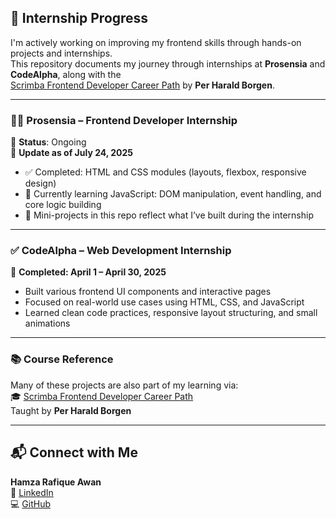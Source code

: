 ## 🚀 Internship Progress

I'm actively working on improving my frontend skills through hands-on projects and internships.  
This repository documents my journey through internships at **Prosensia** and **CodeAlpha**, along with the  
[Scrimba Frontend Developer Career Path](https://scrimba.com/learn/frontend) by **Per Harald Borgen**.

---

### 👨‍💻 Prosensia – Frontend Developer Internship

📍 **Status**: Ongoing  
📅 **Update as of July 24, 2025**

- ✅ Completed: HTML and CSS modules (layouts, flexbox, responsive design)  
- 🔄 Currently learning JavaScript: DOM manipulation, event handling, and core logic building  
- 📁 Mini-projects in this repo reflect what I’ve built during the internship  

---

### ✅ CodeAlpha – Web Development Internship  
📅 **Completed: April 1 – April 30, 2025**

- Built various frontend UI components and interactive pages  
- Focused on real-world use cases using HTML, CSS, and JavaScript  
- Learned clean code practices, responsive layout structuring, and small animations

---

### 📚 Course Reference

Many of these projects are also part of my learning via:  
🎓 [Scrimba Frontend Developer Career Path](https://scrimba.com/learn/frontend)  
Taught by **Per Harald Borgen**

---

## 📬 Connect with Me

**Hamza Rafique Awan**  
🔗 [LinkedIn](https://www.linkedin.com/in/hamza-rafique-awan)  
💻 [GitHub](https://github.com/your-username)
